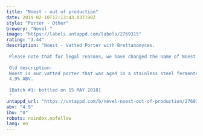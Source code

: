 ```yaml
---
title: "Noest - out of production"
date: 2019-02-10T12:13:43.037190Z
style: "Porter - Other"
brewery: "Nevel "
image: "https://labels.untappd.com/labels/2769315"
rating: "3.44"
description: "Noest - Vatted Porter with Brettanomyces.  Please note that for legal reasons, we have changed the name of Noest to Tumult. The beer recipe is still the same. Tumult is expected to be available in fall 2019.   Old description: Noest is our vatted porter that was aged in a stainless steel fermenter for 6 months. It is a dark, mildly sour beer with delicate notes of toasted bread, cacao and red fruit. It was fermented with a traditional English yeast and matured with Brettanomyces, which gives this beer its exciting vinous character. Noest tastes like a love affair between a porter and a Flemish red, which is not so strange if you consider that Flemish red is actually derived from early porters. Where modern porters are usually quite sweet and full, Noest is subtle and dry and that's exactly how we want it to be: a beer that will lift you up and quench your thirst when you come home from work, be it summer or winter!  4,9% ABV.   [Batch #1: bottled on 15 MAY 2018] "
untappd_url: "https://untappd.com/b/nevel-noest-out-of-production/2769315"
abv: "4.9"
ibu: "0"
robots: noindex,nofollow
lang: en
---
```

